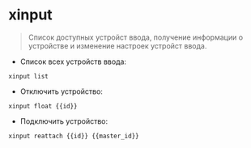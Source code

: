 # xinput

> Список доступных устройст ввода, получение информации о устройстве и изменение настроек устройст ввода.

- Список всех устройств ввода:

`xinput list`

- Отключить устройство:

`xinput float {{id}}`

- Подключить устройство:

`xinput reattach {{id}} {{master_id}}`
